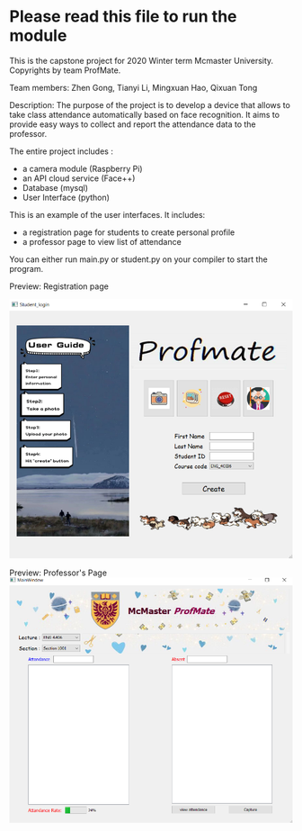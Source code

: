 # Please read this file to run the module

This is the capstone project for 2020 Winter term Mcmaster University. Copyrights by team ProfMate.

Team members: Zhen Gong, Tianyi Li, Mingxuan Hao, Qixuan Tong

Description: The purpose of the project is to develop a device that allows to take class attendance automatically based on face recognition. It aims to provide easy ways to collect and report the attendance data to the professor.  


The entire project includes :
* a camera module (Raspberry Pi)
* an API cloud service (Face++)
* Database (mysql)
* User Interface (python)

This is an example of the user interfaces. It includes: 
* a registration page for students to create personal profile
* a professor page to view list of attendance
  
You can either run main.py or student.py on your compiler to start the program.

Preview: Registration page

![Registration page](../image/sample_student.png)


Preview: Professor's Page
![Professor's page](../image/sample_professor.png)